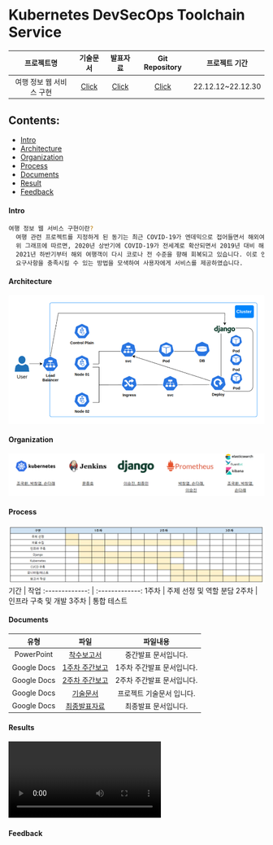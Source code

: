 # Kubernetes DevSecOps Toolchain Service

 프로젝트명 | 기술문서 | 발표자료 | Git Repository |프로젝트 기간 
:-------------: | :-------------: | :-------------: | :-------------: | :-------------:
여행 정보 웹 서비스 구현  | [Click](https://docs.google.com/document/d/1wqkB6zIrmwV0IeDULK8YuQFSvVFtMm5N/edit?usp=share_link&ouid=106249240240065525675&rtpof=true&sd=true)  | [Click](https://docs.google.com/presentation/d/1au2VufDmURyHaBiN-X1neYttO9TQMRXh/edit?usp=share_link&ouid=106249240240065525675&rtpof=true&sd=true) | [Click](https://github.com/onesenal/CCCR_Project.git) | 22.12.12~22.12.30

## Contents:
  - [Intro](#Intro)
  - [Architecture](#Architecture)
  - [Organization](#Organization)
  - [Process](#Process)
  - [Documents](#Documents)
  - [Result](#Result)
  - [Feedback](#Feedback)

#### Intro
```sh
여행 정보 웹 서비스 구현이란?
  여행 관련 프로젝트를 지정하게 된 동기는 최근 COVID-19가 엔데믹으로 접어들면서 해외여행에 대한 수요가 증가하고 있기 때문입니다. 
  위 그래프에 따르면, 2020년 상반기에 COVID-19가 전세계로 확산되면서 2019년 대비 해외 여행객이 현저히 줄어들었으나 
  2021년 하반기부터 해외 여행객이 다시 코로나 전 수준을 향해 회복되고 있습니다. 이로 인해 해외 여행객 및 사용자에게 여행 시 숙지해야 할 사항을 제공하고 
  요구사항을 충족시킬 수 있는 방법을 모색하여 사용자에게 서비스를 제공하였습니다. 
```
#### Architecture
![](https://github.com/onesenal/CCCR_Project/blob/main/Picture/Architecture01.png)

#### Organization
![](https://github.com/onesenal/CCCR_Project/blob/main/Picture/Organization01.PNG)

#### Process
![](https://github.com/onesenal/CCCR_Project/blob/main/Picture/Schedule.PNG)
기간 | 작업
:-------------: | :-------------:
1주차  | 주제 선정 및 역할 분담
2주차  | 인프라 구축 및 개발
3주차  | 통합 테스트
  

#### Documents
유형 | 파일 | 파일내용
:-------------: | :-------------: | :-------------:
PowerPoint  | [착수보고서](https://docs.google.com/presentation/d/1x4Q1G8w-2wpBMtshDAtTIDW0fHK6rAvB/edit?usp=sharing&ouid=106249240240065525675&rtpof=true&sd=true) | 중간발표 문서입니다.
Google Docs  | [1주차 주간보고](https://docs.google.com/presentation/d/1PqmuyWuUxK6szw_smcM6tH7TKUExxJdk/edit?usp=sharing&ouid=106249240240065525675&rtpof=true&sd=true) | 1주차 주간발표 문서입니다.
Google Docs  | [2주차 주간보고](https://docs.google.com/presentation/d/1IzrV5T5953Jbtkd-rt61LvH8ykKm_0WO/edit?usp=sharing&ouid=106249240240065525675&rtpof=true&sd=true) | 2주차 주간발표 문서입니다.
Google Docs  | [기술문서](https://docs.google.com/document/d/1wqkB6zIrmwV0IeDULK8YuQFSvVFtMm5N/edit?usp=sharing&ouid=106249240240065525675&rtpof=true&sd=true) | 프로젝트 기술문서 입니다.
Google Docs  | [최종발표자료](https://docs.google.com/presentation/d/1au2VufDmURyHaBiN-X1neYttO9TQMRXh/edit?usp=sharing&ouid=106249240240065525675&rtpof=true&sd=true) | 최종발표 문서입니다.

#### Results
<video src="https://drive.google.com/file/d/16GB_WUh0bemPkbFSHYUOPCRt4qdWL3Bo/view?usp=sharing" controls="controls" style="max-width: 730px;">
</video>

#### Feedback
